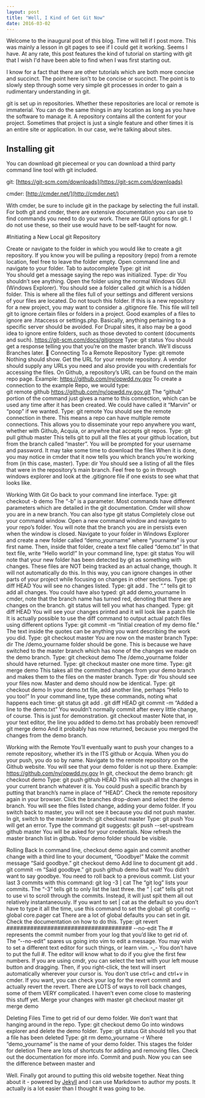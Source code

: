 ```yaml
---
layout: post
title: "Well, I Kind of Get Git Now"
date: 2016-03-02
---
```


Welcome to the inaugural post of this blog. Time will tell if I post more. This was mainly a lesson in git pages to see if I could get it working. Seems I have. At any rate, this post features the kind of tutorial on starting with git that I wish I'd have been able to find when I was first starting out. 

I know for a fact that there are other tutorials which are both more concise and succinct. The point here isn't to be concise or succinct. The point is to slowly step through some very simple git processes in order to gain a rudimentary understanding in git.

git is set up in repositories. Whether these repositories are local or remote is immaterial. You can do the same things in any location as long as you have the software to manage it. A repository contains all the content for your project. Sometimes that project is just a single feature and other times it is an entire site or application. In our case, we’re talking about sites.

## Installing git

You can download git piecemeal or you can download a third party command line tool with git included. 

git:
[https://git-scm.com/downloads](https://git-scm.com/downloads)

cmder:
[http://cmder.net/](http://cmder.net/)

With cmder, be sure to include git in the package by selecting the full install. For both git and cmder, there are extensive documentation you can use to find commands you need to do your work. There are GUI options for git. I do not use these, so their use would have to be self-taught for now.

#Initiating a New Local git Repository

Create or navigate to the folder in which you would like to create a git repository. If you know you will be pulling a repository (repo) from a remote location, feel free to leave the folder empty.
Open command line and navigate to your folder. Tab to autocomplete
Type:  git init  
You should get a message saying the repo was initialized.
Type:  dir 
You shouldn’t see anything.
Open the folder using the normal Windows GUI (Windows Explorer).
You should see a folder called .git which is a hidden folder. This is where all the files full of your settings and different versions of your files are located. Do not touch this folder.
If this is a new repository for a new project, you may want to consider a .gitignore file. This file will tell git to ignore certain files or folders in a project. Good examples of a files to ignore are .htaccess or settings.php. Basically, anything pertaining to a specific server should be avoided. For Drupal sites, it also may be a good idea to ignore entire folders, such as those devoted to content (documents and such).
https://git-scm.com/docs/gitignore 
Type:  git status
You should get a response telling you that you’re on the master branch. We’ll discuss Branches later.

Connecting To a Remote Repository
Type: git remote
Nothing should show.
Get the URL for your remote repository. A vendor should supply any URLs you need and also provide you with credentials for accessing the files. On Github, a repository’s URL can be found on the main repo page. 
Example:  https://github.com/ny/opwdd.ny.gov
To create a connection to the example Repo, we would type:  
git remote github https://github.com/ny/opwdd.ny.gov.git
The “github” portion of the command just gives a name to this connection, which can be used any time after it has been created. We could have called it “Marvin” or “poop” if we wanted.
Type: git remote
You should see the remote connection in there. This means a repo can have multiple remote connections. This allows you to disseminate your repo anywhere you want, whether with Github, Acquia, or anywhre that accepts git repos.
Type:  git pull github master
This tells git to pull all the files at your github location, but from the branch called “master”.
You will be prompted for your username and password. 
It may take some time to download the files
When it is done, you may notice in cmder that it now tells you which branch you’re working from (in this case, master).
Type:  dir
You should see a listing of all the files that were in the repository’s main branch.
Feel free to go in through windows explorer and look at the .gitignore file if one exists to see what that looks like.

Working With Git 
Go back to your command line interface. Type: git checkout -b demo
The “-b” is a parameter. Most commands have different parameters which are detailed in the git documentation.
Cmder will show you are in a new branch. You can also type git status
Completely close out your command window.
Open a new command window and navigate to your repo’s folder.
You will note that the branch you are in persists even when the window is closed.
Navigate to your folder in Windows Explorer and create a new folder called “demo_yourname” where “yourname” is your first name. Then, inside that folder, create a text file called “demo.txt”
In that text file, write “Hello world!”
In your command line, type:  git status
You will note that your new folder has been detected by git as something with changes. These files are NOT being tracked as an actual change, though. It will not automatically do this.
In this way, you can ignore changes in other parts of your project while focusing on changes in other sections.
Type:  git diff HEAD
You will see no changes listed.
Type:  git add .
The “.” tells git to add all changes. You could have also typed:
git add demo_yourname
In cmder, note that the branch name has turned red, denoting that there are changes on the branch. git status will tell you what has changed.
Type:  git diff HEAD
You will see your changes printed and it will look like a patch file
It is actually possible to use the diff command to output actual patch files using different options
Type:  git commit -m “Initial creation of my demo file.”
The text inside the quotes can be anything you want describing the work you did.
Type: git checkout master
You are now on the master branch
Type:  dir
The /demo_yourname folder should be gone.  This is because we have switched to the master branch which has none of the changes we made on the demo branch.
Type: git checkout demo
The /demo_yourname folder should have returned.
Type: git checkout master one more time.
Type: git merge demo
This takes all the committed changes from your demo branch and makes them to the files on the master branch.
Type:  dir
You should see your files now. Master and demo should now be identical.
Type: git checkout demo
In your demo.txt file, add another line, perhaps “Hello to you too!”
In your command line, type these commands, noting what happens each time:
git status 
git add .
git diff HEAD
git commit -m “Added a line to the demo.txt”
You wouldn’t normally commit after every little change, of course. This is just for demonstration.
git checkout master
Note that, in your text editor, the line you added to demo.txt has probably been removed!
git merge demo
And it probably has now returned, because you merged the changes from the demo branch.



Working with the Remote
You’ll eventually want to push your changes to a remote repository, whether it’s in the ITS github or Acquia. When you do your push, you do so by name.
Navigate to the remote repository on the Github website. You will see that your demo folder is not up there. Example: https://github.com/ny/opwdd.ny.gov 
In git, checkout the demo branch:  git checkout demo
Type:  git push github HEAD
This will push all the changes in your current branch whatever it is.
You could push a specific branch by putting that branch’s name in place of “HEAD”.
Check the remote repository again in your browser. 
Click the branches drop-down and select the demo branch.
You will see the files listed change, adding your demo folder. If you switch back to master, you will not see it because you did not push master.
In git, switch to the master branch:   git checkout master
Type:  git push
You will get an error. 
Type the command git suggests: git push --set-upstream github master
You will be asked for your credentials.
Now refresh the master branch list in github. Your demo folder should be visible.


Rolling Back
In command line, checkout demo again and commit another change with a third line to your document, “Goodbye!” Make the commit message “Said goodbye.”
git checkout demo
Add line to document
git add .
git commit -m “Said goodbye.”
git push github demo
But wait! You didn’t want to say goodbye. You need to roll back to a previous commit. 
List your last 3 commits with this command:  git log -3 | cat
The “git log” lists your commits. The “-3” tells git to only list the last three. the “ | cat” tells git not to use vi to scroll through the commits. Instead, it will just spit them all out relatively instantaneously.
If you want to set | cat as the default so you don’t have to type it all the time, use this command to set the global:
git config --global core.pager cat
There are a lot of global defaults you can set in git. Check the documentation on how to do this.
Type:  git revert ##################################### --no-edit
The # represents the commit number from your log that you’d like to get rid of. The “--no-edit” spares us going into vim to edit a message. You may wish to set a different text editor for such things, or learn vim. -_-
You don’t have to put the full #. The editor will know what to do if you give the first few numbers.
If you are using cmdr, you can select the text with your left mouse button and dragging. Then, if you right-click, the text will insert automatically wherever your cursor is. You don’t use ctrl+c and ctrl+v in cmder.
If you want, you can check your log for the revert commit and actually revert the revert.
There are LOTS of ways to roll back changes, some of them VERY complicated. I haven’t even come close to mastering this stuff yet.
Merge your changes with master
git checkout master
git merge demo

Deleting Files
Time to get rid of our demo folder. We don’t want that hanging around in the repo.
Type: git checkout demo
Go into windows explorer and delete the demo folder.
Type: git status
Git should tell you that a file has been deleted
Type: git rm demo_yourname -r
Where “demo_yourname” is the name of your demo folder.
This stages the folder for deletion
There are lots of shortcuts for adding and removing files. Check out the documentation for more info.
Commit and push. Now you can see the difference between master  and 





Well. Finally got around to putting this old website together. Neat thing about it - powered by [Jekyll](http://jekyllrb.com) and I can use Markdown to author my posts. It actually is a lot easier than I thought it was going to be.
